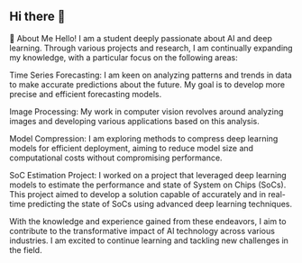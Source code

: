 ## Hi there 👋

👋 About Me
Hello! I am a student deeply passionate about AI and deep learning. Through various projects and research, I am continually expanding my knowledge, with a particular focus on the following areas:

Time Series Forecasting: I am keen on analyzing patterns and trends in data to make accurate predictions about the future. My goal is to develop more precise and efficient forecasting models.

Image Processing: My work in computer vision revolves around analyzing images and developing various applications based on this analysis.

Model Compression: I am exploring methods to compress deep learning models for efficient deployment, aiming to reduce model size and computational costs without compromising performance.

SoC Estimation Project: I worked on a project that leveraged deep learning models to estimate the performance and state of System on Chips (SoCs). This project aimed to develop a solution capable of accurately and in real-time predicting the state of SoCs using advanced deep learning techniques.

With the knowledge and experience gained from these endeavors, I aim to contribute to the transformative impact of AI technology across various industries. I am excited to continue learning and tackling new challenges in the field.
<!--
**HoJungwoo/HoJungwoo** is a ✨ _special_ ✨ repository because its `README.md` (this file) appears on your GitHub profile.

Here are some ideas to get you started:

- 🔭 I’m currently working on ...
- 🌱 I’m currently learning ...
- 👯 I’m looking to collaborate on ...
- 🤔 I’m looking for help with ...
- 💬 Ask me about ...
- 📫 How to reach me: ...
- 😄 Pronouns: ...
- ⚡ Fun fact: ...
-->
